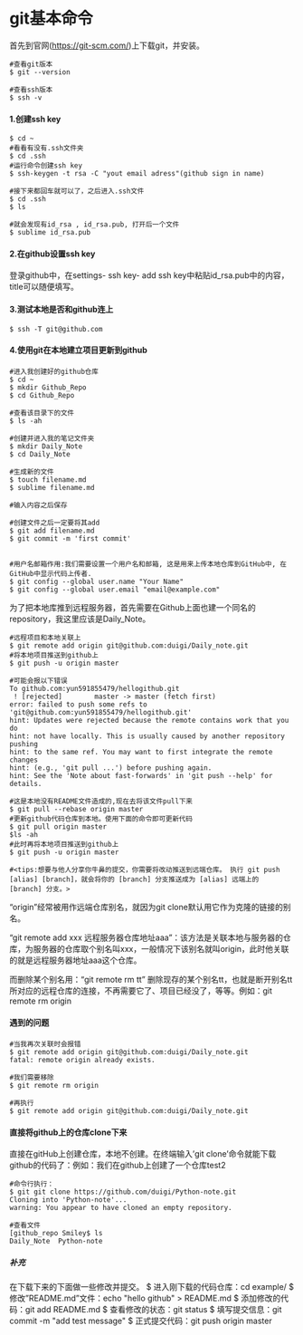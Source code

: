 # git基本命令

首先到官网(https://git-scm.com/)上下载git，并安装。

```shell
#查看git版本
$ git --version

#查看ssh版本
$ ssh -v
```



#### 1.创建ssh key

```shell
$ cd ~
#看看有没有.ssh文件夹
$ cd .ssh
#运行命令创建ssh key
$ ssh-keygen -t rsa -C "yout email adress"(github sign in name)

#接下来都回车就可以了，之后进入.ssh文件
$ cd .ssh
$ ls

#就会发现有id_rsa , id_rsa.pub, 打开后一个文件
$ sublime id_rsa.pub
```





#### 2.在github设置ssh key

登录github中，在settings- ssh key- add ssh key中粘贴id_rsa.pub中的内容，title可以随便填写。



#### 3.测试本地是否和github连上

```shell
$ ssh -T git@github.com
```



#### 4.使用git在本地建立项目更新到github

```shell
#进入我创建好的github仓库
$ cd ~
$ mkdir Github_Repo
$ cd Github_Repo

#查看该目录下的文件
$ ls -ah

#创建并进入我的笔记文件夹
$ mkdir Daily_Note
$ cd Daily_Note

#生成新的文件
$ touch filename.md
$ sublime filename.md

#输入内容之后保存

#创建文件之后一定要将其add
$ git add filename.md
$ git commit -m 'first commit'


#用户名邮箱作用:我们需要设置一个用户名和邮箱, 这是用来上传本地仓库到GitHub中, 在GitHub中显示代码上传者.
$ git config --global user.name "Your Name"
$ git config --global user.email "email@example.com"
```

为了把本地库推到远程服务器，首先需要在Github上面也建一个同名的repository，我这里应该是Daily_Note。

```shell
#远程项目和本地关联上
$ git remote add origin git@github.com:duigi/Daily_note.git
#将本地项目推送到github上
$ git push -u origin master

#可能会报以下错误
To github.com:yun591855479/hellogithub.git
 ! [rejected]        master -> master (fetch first)
error: failed to push some refs to 'git@github.com:yun591855479/hellogithub.git'
hint: Updates were rejected because the remote contains work that you do
hint: not have locally. This is usually caused by another repository pushing
hint: to the same ref. You may want to first integrate the remote changes
hint: (e.g., 'git pull ...') before pushing again.
hint: See the 'Note about fast-forwards' in 'git push --help' for details.

#这是本地没有README文件造成的,现在去将该文件pull下来
$ git pull --rebase origin master
#更新github代码仓库到本地。使用下面的命令即可更新代码
$ git pull origin master
$ls -ah
#此时再将本地项目推送到github上
$ git push -u origin master

#<tips:想要与他人分享你牛鼻的提交，你需要将改动推送到远端仓库。 执行 git push [alias] [branch]，就会将你的 [branch] 分支推送成为 [alias] 远端上的 [branch] 分支。>
```

“origin”经常被用作远端仓库别名，就因为git clone默认用它作为克隆的链接的别名。

“git remote add xxx 远程服务器仓库地址aaa”：该方法是关联本地与服务器的仓库，为服务器的仓库取个别名叫xxx，一般情况下该别名就叫origin，此时他关联的就是远程服务器地址aaa这个仓库。

而删除某个别名用：“git remote rm tt” 删除现存的某个别名tt，也就是断开别名tt所对应的远程仓库的连接，不再需要它了、项目已经没了，等等。例如：git remote rm origin



#### 遇到的问题

```shell
#当我再次关联时会报错
$ git remote add origin git@github.com:duigi/Daily_note.git
fatal: remote origin already exists.

#我们需要移除
$ git remote rm origin

#再执行
$ git remote add origin git@github.com:duigi/Daily_note.git
```



#### 直接将github上的仓库clone下来

直接在gitHub上创建仓库，本地不创建。在终端输入’git clone’命令就能下载github的代码了：例如：我们在github上创建了一个仓库test2

```shell
#命令行执行：
$ git git clone https://github.com/duigi/Python-note.git
Cloning into 'Python-note'...
warning: You appear to have cloned an empty repository.

#查看文件
[github_repo Smiley$ ls
Daily_Note	Python-note
```

##### 补充

在下载下来的下面做一些修改并提交。
$ 进入刚下载的代码仓库：cd example/
$ 修改”README.md”文件：echo "hello github" > README.md
$ 添加修改的代码：git add README.md
$ 查看修改的状态：git status
$ 填写提交信息：git commit -m "add test message"
$ 正式提交代码：git push origin master